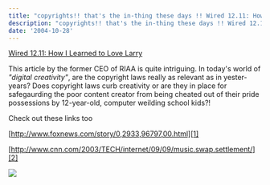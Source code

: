 ```yaml
---
title: "copyrights!! that's the in-thing these days !! Wired 12.11: How I Learned to Love Larry"
description: "copyrights!! that's the in-thing these days !! Wired 12.11: How I Learned to Love Larry"
date: '2004-10-28'
---
```


[Wired 12.11: How I Learned to Love Larry][0]

This article by the former CEO of RIAA is quite intriguing. In today's world of _"digital creativity"_, are the copyright laws really as relevant as in yester-years? Does copyright laws curb creativity or are they in place for safegaurding the poor content creator from being cheated out of their pride possessions by 12-year-old, computer weilding school kids?!

Check out these links too  
  
[http://www.foxnews.com/story/0,2933,96797,00.html][1]  
  
[http://www.cnn.com/2003/TECH/internet/09/09/music.swap.settlement/][2]

![](/images/7854873-109896359731980135?l=shvelmur.blogspot.com)


[0]: http://www.wired.com/wired/archive/12.11/larry.html?pg=1&topic=larry&topic_set=
[1]: http://www.foxnews.com/story/0,2933,96797,00.html
[2]: http://www.cnn.com/2003/TECH/internet/09/09/music.swap.settlement/